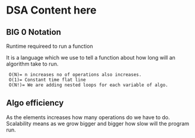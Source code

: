 # DSA Content here

## BIG 0 Notation

Runtime requireed to run a function

It is a language which we use to tell a function about how long will an algorithm take to run.

     O(N)= n increases no of operations also increases.
     O(1)= Constant time flat line
     O(N!)= We are adding nested loops for each variable of algo.

## Algo efficiency

As the elements increases how many operations do we have to do. Scalability means as we grow bigger and bigger how slow will the program run.

